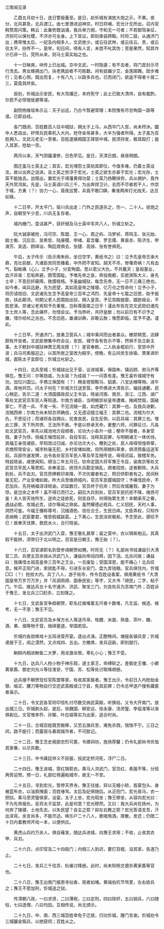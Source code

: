 江南闻见录

　　乙酉五月初十日，连日警报叠至。是日，赵忻城有演放大炮之示，不果。夜分，北风甚急，北兵渡江。由七里港进迫神京。时日将哺，宏光计无所出，召内官韩赞周问策。韩云：此番势既汹涌，我兵单力弱，守和无一可者；不若御驾亲征，济则可以保社稷，不济亦可全身。上下其议，即刻束装跨鞍。时将二鼓，从通济门出；携带惟太后、一妃及内相多人，文武绝少。或云往武林，或云往云、贵，或云往太平，纷传不一。是举，旬日间，啧有人言，未尝不叱其伪；至是果然，知其作计已非一日。究所从来，则马士英实始之也。

　　十一日昧爽，哄传上已出城。京中文武，一时隐遁；有不去者，将门首封示尽行洗去。男女蜂拥出门，扶老携幼者不可胜数。间有妩媚少艾，金莲踯躅，跬步难行；见者心恻。既出而复，十有八九；以路多兵也。已而闭门，欲返不得者十居二三，莫竟其终矣。

　　辰刻，忻城出示安民，有大驾播迁，本府死守；此土已致大清帅，自有裁酌，尔民不必惊惶徙避等语。

　　副院杨维垣朱示云：天子出巡，乃古今暂避常理；本院惟有尽忠殉国一路等语。已即自经。

　　各门既闭，百姓数百人往中城狱，拥太子上马，从西华门入宫，尚未栉沐。圜中人悉自出，奸悍兵民乘机入大内，抢夺金帛甚多，大半为强者所得。太子虽为百姓拥入，文武元老无一至者。百姓遂擒相国王铎禁中城，拔须挦发，极其殴打；旋入其家，抢劫一空。

　　两月以来，天气阴霾凄惨，日色罕见。是日，天清日朗，昼夜明朗。

　　图迁虽马士英主之；其实，宏光埋怨士英劝其即位，今值多难，仍着士英设法，故以出奔之说进。且士英之赀浮于宏光，士英之欲生亦甚于宏光；宏光存，士英不能独去。迨既出，置宏光于靖藩黄得功营；士英乃扬鞭挟赀，兵从拥护，竟作天外冥鸿矣。先是，马士英调川兵三千，为出奔捍卫计。去而不尽者若干人，作崇于城，方勇（？）协力一心，竟夜巡警，兵竟不敢□肆。秦淮两岸灯光烛天，达旦如昼。

　　十二日早，开太平门，驱川兵出走；门外之民逐杀之，伤一、二十人。铳炮之声，自朝至午少息，川兵无复存者。

　　城内栅门，盘诘甚严，获奸细及马士英中军共八人，忻城立斩之。

　　阮大铖家被抢，冯可宗、陈盟、王一心、周之屿、冯梦祯、蒋鸣玉、张元始、姚士衡、沉应旦、吴希哲、陆康稷、申绪、葛含馨、罗志儒、黄哀赤、陈济生、申演芳、吴适、顾绎诒、陶廷煜俱去，张捷、高倬、张有誉俱死。

　　午后，太子传示（告示用朱标，坐日空字，黄纸书之）曰：泣予先皇帝丕承大鼎，克壮前猷，凡诸臣庶同苦播着，中外罔不宣知。胡天不吊，惨罹奇祸！凡有血气，裂眦痛〔心〕。泣予小子，分宜殉国。思以君父大仇，不共戴天；皇祖基业，血汗非易：忍垢奔避，图雪国耻。予惟先帝之哀，奔投南都，实欲哭陈大义，身先士卒；不意巨奸蔽障，致撄桎梏。予虽幽城狱，每念先帝，无一日不三痛三绝也。如今者，闻兵远避，先为民望，其如高皇帝之陵寝、亿万仓之性命何！泣予小子，将历请勋旧、文武诸先生念予高皇帝三百年之鸿烈、先皇帝十七载之旧恩，助予振旅，扶此颠沛。何期父老人民围抱出狱，拥入皇宫。予见宫殿披靡，踉跄祖业，不胜悲涕。奈诸父老焉知予负重冤，岂称尊面南之日乎！谨此布告在京文武勋旧诸先生士庶人等，念此痛怀，勿惜会议。予当恭听，共抒皇猷；勿以前日有不识予之嫌，惜尔经纶之兆也。不念旧恶，垂诸训典，非敢云赦；惟愿即临，匡予不逮。谨此。

　　十三日早，开通济门，放勇卫营兵人；城中乘间而出者甚众。栅禁稍宽，店肆颇有开张者。文武臣僚集中府会议，安民、城守各有告示不等，然俱不及立新主事。太子敕封中城狱神萧王周龙匣（？）差官奉敕，二人执金棍前行，至禁中开读；兵马司素服迎之，以其所居之室改为殿宇。傍晚，有云间贡生徐瑜、萧某谒忻城，面陈太子宜即位；忻城立叱斩之。

　　十四日，北兵至城；忻城缒出见于营，议进城事，保国朱、镇远顾、驸马齐等俱在。豫王问：尔等勋戚，为太祖？为成祖？一一问答有差。豫王喜忻城城守有功，加位兴国公。手携立保国有（？）赐金镫银鞍马、貂裘、八宝达帽等物。进牛酒，席地共饮。问太子何在？忻城次日送至营。李乔携进大清告示，偏挂通衢，民心稍定。告示二道：大清国摄政叔父王令旨，晓谕河南、南京、浙江、江西、湖广等处文武官员军民人等知道。尔南方诸臣，当明朝崇祯皇帝遭难，陵阙焚毁，国破家亡，不遗一兵、不发一矢、不见流贼一面，如虎藏穴：其罪一也。及我兵进剿，流贼西奔；尔南方尚未知京师确信，又无遗诏擅立福王：其罪二也。流贼为尔大仇，不思征讨；而诸将各自拥众，扰害良民，自生反侧，以启兵端：其罪三也。惟此三罪，天下所共愤、王法所不赦。予是以恭承天命，爰整六师，问罪征讨。凡各处文武官员，率先以城池地方投顺者，论功大小各升一级；梗命不服者，本身受戮，妻子为俘。倘福王悔悟前非，自投军前，当释其前罪，与明朝诸王一体优待。其福王亲信诸臣，早知改过归诚，亦论功次大小。檄到之处，民人毋得惊惶奔窜，农商照常安业，城市秋毫无犯，乡村安堵如故。但所用粮料草束，俱须预备运送军前。兵部作速发牌，出令各处官员军民人等及早互相传说，毋得迟延，致稽军务。特兹晓谕，咸使闻知。顺治二年五月日。钦命定国大将军豫王令旨，谕南京等处文武官员军民人等悉知。余奉圣旨，统领大兵勘定祸乱，顺者招抚，逆者剿除。大兵到处，兵不血刃。官员赍捧敕印来降，不次优擢者有之、照旧供职者有之。民间秋毫无犯，产业安堵如故。昨大兵至维扬城内，官员军民撄城固守；予痛惜民命，不忍加兵，先将祸福谆谆晓谕。迟延数日，官员终于抗命；然后攻城屠戮，妻子为俘。是岂余之本怀！盖不得已而行之。嗣后大兵到处，官员军民抗拒不降，维扬可鉴！夫人皆天地所生，逆命之徒欲死，则宜自尽，何得贻累生灵！本朝承天之眷，遇战必胜、攻城必克，谅尔等闻之熟矣。虽然耀德必观兵，仁义招抚，天时人事，洞然可鉴。今福王僭称尊号，沉缅酒色、信任佥壬，生民日瘁。文臣弄权，只知作恶纳贿；武臣要君，惟思假威跋扈。上下离心，生民涂炭极矣。予念至此，感叹不已！故奉天伐罪，救民水火，合行晓谕。

　　十五日，太子出洪武门入营，豫王敬礼甚厚；留之营中，衣以锦紫袍云。其真假不能辨，须带归于北以明之。百官是日朝王，豫王始（？）。

　　十六日，百官递职名到营参谒朝贺如猬。时将无（？）礼部尚书钱谦益引大清官二员、兵使五百余骑从洪武门入，谦益向帝阎四拜，因下泪。北兵问故；谦益曰：我痛惜太祖高皇帝三百年之王业，一旦废坠；受国深恩，能不痛心！北兵叹息。候开正阳门进，索锁匙不得，引进东长安门，盘九库钱粮。官兵俱住内，忻城□□（？）抢掠大内。兵丁八人，游于街市，传令百姓设香案，俱用黄纸书「大清国皇帝万岁万万岁」并「风调雨顺、国泰民安」等字，又大书「顺民」二字，粘于门。午后、拨达兵五十名守通济、洪武、聚宝三门。刘良佐兵为祟南门外；百姓诉于豫王，发北兵三□赶杀，立刻降之。

　　十七日，文武各官争趋朝贺，职名红揭堆着五尺者十数堆，凡生监、候选、候考，无一不至；豫王不见。

　　十八日，文武官员及乡保方长人等送币帛、牲醴、米面、熟食、茶叶、糖、酒、果、烟等物于营，络绎塞道，举国若狂。

　　忻城约各勋唤戏十五班进营开宴。逐出点演。正酣畅间，塘报各镇兵至；忻城递报于王，阅之漠然，又点戏四、五出。方撤席，发兵迎敌，即刻就行。

　　鲥鲟内相进鲥鱼二大箩，用龙旗龙袱，卑礼小心；豫王不受。

　　十九日，达兵八人抢小物于神乐观，道士禀王，命缚斩之。差御史王懩、小卿黄家鼒、御史刘光斗等往淮安、宁国、苏、松等处讨取降顺册。

　　达兵搜不朝贺现任官陈盟等家，有收其家属者。豫王出示，令前日入内抢劫金银、缎疋、腰刀等物自行交还武英殿或江宁县，免其前罪；仍令总甲逐户搜有藏匿者枭示。

　　二十日，令文武各官将印信札付尽数交纳武英殿，听换给。又令大开南门，放出城三日。忻城剃头起，是后，徐魏国、柳安远、徐永康、汤灵璧、李临淮等以渐俱剃讫。文官惟李乔、孙榘、叶应祖等实为出家，适合时尚。

　　二十一日，合城百姓既苦搬移，又恐五旗兵至，难免杀戮，惴惴不宁。三日之间，路不能行；而露宿与暴观城市者，不可胜记。

　　二十二日，豫王念史阁部忠烈可嘉，令建祠坊，旌扬荐馨；仍令礼部尚书优恤其家眷，以示异数。

　　二十三日，中书龚廷祥义不臣服，投武定桥河死，浮尸二日。

　　二十四日，豫王进城，穿红锦箭衣。乘马人洪武门，官员红、素服不等，分班两旁迎贺。预一日，礼部红榜遍粘城市，故无一不至。

　　二十五日，寻到宏光，暂停天界寺。豫王往接，舁以无幔小轿，首蒙包头、身被蓝布衣，以油扇掩面；百姓唾骂。太后及妃俱随后。从正阳门，宏光易马，衣一把挝。乘马至灵璧侯家，设宴。太子上坐，宏光昭坐；豫王穆坐，从容向宏光曰：不为先帝报仇，反将太子监禁，此是何意？宏光穆然。又曰：我大兵尚在扬州，为何弃了陵寝、土地先去，以失民望？自主之耶？抑左右教之耶？宏光答语支吾，汗出浃背。余言尚多，不能尽述。唤乐户二十八人，歌唱侑酒。席散，发还；仍限二十日内着教师开戏一本，以便供应。

　　黄虎山兵约万余人，俱自薙发，随达兵进城，向豫王求用；不收，止收其衣甲、兵刃。

　　二十六日，点印官及二十四衙门；内相三人到迟，要打百棍、没其家，告道乃止。

　　二十七日，发兵三千往苏、杭催讨降册。此时，尚未知杨文骢杀黄家鼒等官也。

　　二十八日，豫王出南门报恩寺拈香，观者如堵。黄端伯抗节骂詈，左右欲兵之；豫王不思加刑，忻城送之狱。

　　传清朝八政，一曰求贤，二曰薄税，三曰定刑，四曰除奸，五曰销兵，六曰随俗，七曰逐僧，八曰均田。互相传说，尚无颁示。

　　二十九日，中、南、西三城百姓幸免于迁居，归功忻城，踵门言谢。忻城劝令三城醵金犒兵，以绝窥伺；百姓从之。
